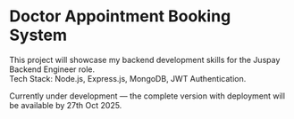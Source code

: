 # Doctor Appointment Booking System

This project will showcase my backend development skills for the Juspay Backend Engineer role.  
Tech Stack: Node.js, Express.js, MongoDB, JWT Authentication.  

Currently under development — the complete version with deployment will be available by 27th Oct 2025.
